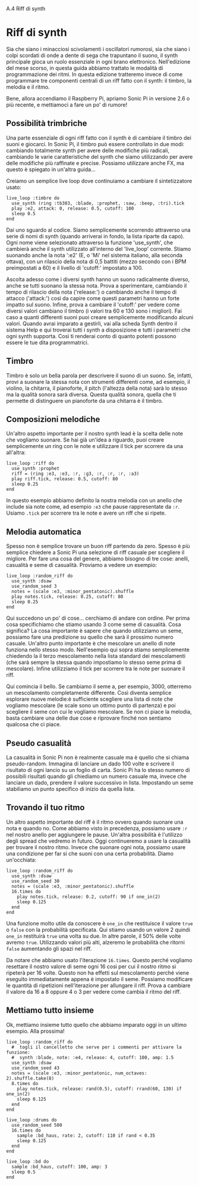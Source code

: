 A.4 Riff di synth

# Riff di synth

Sia che siano i minacciosi scivolamenti i oscillatori rumorosi, sia che siano i colpi scordati di onde a dente di sega che trapuntano il suono, il synth principale gioca un ruolo essenziale in ogni brano elettronico. Nell'edizione del mese scorso, in questa guida abbiamo trattato le modalità di programmazione dei ritmi. In questa edizione tratteremo invece di come programmare tre componenti centrali di un riff fatto con il synth: il timbro, la melodia e il ritmo.

Bene, allora accendiamo il Raspberry Pi, apriamo Sonic Pi in versione 2.6 o più recente, e mettiamoci a fare un po' di rumore!


## Possibilità trimbriche

Una parte essenziale di ogni riff fatto con il synth è di cambiare il timbro dei suoni e giocarci. In Sonic Pi, il timbro può essere controllato in due modi: cambiando totalmente synth per avere delle modifiche più radicali, cambiando le varie caratteristiche del synth che siamo utilizzando per avere delle modifiche più raffinate e precise. Possiamo utilizzare anche FX, ma questo è spiegato in un'altra guida...

Creiamo un semplice live loop dove continuiamo a cambiare il sintetizzatore usato:

```
live_loop :timbre do
  use_synth (ring :tb303, :blade, :prophet, :saw, :beep, :tri).tick
  play :e2, attack: 0, release: 0.5, cutoff: 100
  sleep 0.5
end
```

Dai uno sguardo al codice. Siamo semplicemente scorrendo attraverso una serie di nomi di synth (quando arriverai in fondo, la lista riparte da capo). Ogni nome viene selezionato attraverso la funzione 'use_synth', che cambierà anche il synth utilizzato all'interno del 'live_loop' corrente. Stiamo suonando anche la nota ':e2' (E, o 'Mi' nel sistema italiano, alla seconda ottava), con un rilascio della nota di 0,5 battiti (mezzo secondo con i BPM preimpostati a 60) e il livello di 'cutoff:' impostato a 100.

Ascolta adesso come i diversi synth hanno un suono radicalmente diverso, anche se tutti suonano la stessa nota. Prova a sperimentare, cambiando il tempo di rilascio della nota ('release:') o cambiando anche il tempo di attacco ('attack:') così da capire come questi parametri hanno un forte impatto sul suono. Infine, prova a cambiare il 'cutoff:' per vedere come diversi valori cambiano il timbro (i valori tra 60 e 130 sono i migliori). Fai caso a quanti differenti suoni puoi creare semplicemente modificando alcuni valori. Quando avrai imparato a gestirli, vai alla scheda Synth dentro il sistema Help e qui troverai tutti i synth a disposizione e tutti i parametri che ogni synth supporta. Così ti renderai conto di quanto potenti possono essere le tue dita programmatrici.

## Timbro

Timbro è solo un bella parola per descrivere il suono di un suono. Se, infatti, provi a suonare la stessa nota con strumenti differenti come, ad esempio, il violino, la chitarra, il pianoforte, il pitch (l'altezza della nota) sarà lo stesso ma la qualità sonora sarà diversa. Questa qualità sonora, quella che ti permette di distinguere un pianoforte da una chitarra è il timbro.


## Composizioni melodiche

Un'altro aspetto importante per il nostro synth lead è la scelta delle note che vogliamo suonare. Se hai già un'idea a riguardo, puoi creare semplicemente un ring con le note e utilizzare il tick per scorrere da una all'altra:

```
live_loop :riff do
  use_synth :prophet
  riff = (ring :e3, :e3, :r, :g3, :r, :r, :r, :a3)
  play riff.tick, release: 0.5, cutoff: 80
  sleep 0.25
end
```
    
In questo esempio abbiamo definito la nostra melodia con un anello che include sia note come, ad esempio `:e3` che pause rappresentate da `:r`. Usiamo `.tick` per scorrere tra le note e avere un riff che si ripete.

## Melodia automatica

Spesso non è semplice trovare un buon riff partendo da zero. Spesso è più semplice chiedere a Sonic Pi una selezione di riff casuale per scegliere il migliore. Per fare una cosa del genere, abbiamo bisogno di tre cose: anelli, casualità e seme di casualità. Proviamo a vedere un esempio:

```
live_loop :random_riff do
  use_synth :dsaw
  use_random_seed 3
  notes = (scale :e3, :minor_pentatonic).shuffle
  play notes.tick, release: 0.25, cutoff: 80
  sleep 0.25
end
```

Qui succedono un po' di cose... cerchiamo di andare con ordine. Per prima cosa specifichiamo che stiamo usando 3 come seme di casualità. Cosa significa? La cosa importante è sapere che quando utilizziamo un seme, possiamo fare una predizione su quello che sarà il prossimo numero casuale. Un'altro punto importante è che mescolare un anello di note funziona nello stesso modo. Nell'esempio qui sopra stiamo semplicemente chiedendo la il terzo mescolamento nella lista standard dei mescolamenti (che sarà sempre la stessa quando impostiamo lo stesso seme prima di mescolare). Infine utilizziamo il tick per scorrere tra le note per suonare il riff.

Qui comincia il bello. Se cambiamo il seme a, per esempio, 3000, otterremo un mescolamento completamente differente. Così diventa semplice esplorare nuove melodie:è sufficiente scegliere una lista di note che vogliamo mescolare (le scale sono un ottimo punto di partenza) e poi scegliere il seme con cui le vogliamo mescolare. Se non ci piace la melodia, basta cambiare una delle due cose e riprovare finché non sentiamo qualcosa che ci piace.


## Pseudo casualità

La casualità in Sonic Pi non è realmente casuale ma è quello che si chiama pseudo-random. Immagina di lanciare un dado 100 volte e scrivere il risultato di ogni lancio su un foglio di carta. Sonic Pi ha lo stesso numero di possibili risultati quando gli chiediamo un numero casuale ma, invece che lanciare un dado, prendere il valore successivo in lista. Impostando un seme stabiliamo un punto specifico di inizio da quella lista.
 
## Trovando il tuo ritmo

Un altro aspetto importante del riff è il ritmo ovvero quando suonare una nota e quando no. Come abbiamo visto in precedenza, possiamo usare `:r` nel nostro anello per aggiungere le pause. Un'altra possibilità è l'utilizzo degli spread che vedremo in futuro. Oggi continueremo a usare la casualità per trovare il nostro ritmo. Invece che suonare ogni nota, possiamo usare una condizione per far sì che suoni con una certa probabilità. Diamo un'occhiata:

```
live_loop :random_riff do
  use_synth :dsaw
  use_random_seed 30
  notes = (scale :e3, :minor_pentatonic).shuffle
  16.times do
    play notes.tick, release: 0.2, cutoff: 90 if one_in(2)
    sleep 0.125
  end
end
```

Una funzione molto utile da conoscere è `one_in` che restituisce il valore `true` o `false` con la probabilità specificata. Qui stiamo usando un valore 2 quindi `one_in` restituirà `true` una volta su due. In altre parole, il 50% delle volte avremo `true`. Utilizzando valori più alti, alzeremo le probabilità che ritorni `false` aumentando gli spazi nel riff.

Da notare che abbiamo usato l'iterazione `16.times`. Questo perché vogliamo resettare il nostro valore di seme ogni 16 così per cui il nostro ritmo si ripeterà per 16 volte. Questo non ha effetti sul mescolamento perché viene eseguito immediatamente appena è impostato il seme. Possiamo modificare le quantità di ripetizioni nell'iterazione per allungare il riff. Prova a cambiare il valore da 16 a 8 oppure 4 o 3 per vedere come cambia il ritmo del riff.

## Mettiamo tutto insieme

Ok, mettiamo insieme tutto quello che abbiamo imparato oggi in un ultimo esempio. Alla prossima!

```
live_loop :random_riff do
  #  togli il cancelletto che serve per i commenti per attivare la funzione:
  #  synth :blade, note: :e4, release: 4, cutoff: 100, amp: 1.5
  use_synth :dsaw
  use_random_seed 43
  notes = (scale :e3, :minor_pentatonic, num_octaves: 2).shuffle.take(8)
  8.times do
    play notes.tick, release: rand(0.5), cutoff: rrand(60, 130) if one_in(2)
    sleep 0.125
  end
end
 
live_loop :drums do
  use_random_seed 500
  16.times do
    sample :bd_haus, rate: 2, cutoff: 110 if rand < 0.35
    sleep 0.125
  end
end
 
live_loop :bd do
  sample :bd_haus, cutoff: 100, amp: 3
  sleep 0.5
end
```
